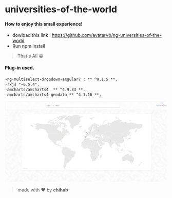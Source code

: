 # universities-of-the-world

#### How to enjoy this small experience!

  - dowload this link : https://github.com/avatarvb/ng-universities-of-the-world
  - Run npm install
  
  >That's All    😁
  
 #### Plug-in used.

    -ng-multiselect-dropdown-angular7 : ** ^0.1.5 **,
    -rxjs "~6.5.4",
    -amcharts/amcharts4  ** ^4.9.33 **,
    -amcharts/amcharts4-geodata ** ^4.1.16 **,
    
    
![image](https://github.com/avatarvb/ng-universities-of-the-world/blob/master/UniversitiesOfTheWorld.png)

    
  >made with ❤ by **chihab**
